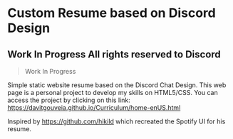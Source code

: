 # Custom Resume based on Discord Design
Work In Progress
**All rights reserved to Discord**
---
>Work In Progress  

Simple static website resume based on the Discord Chat Design.
This web page is a personal project to develop my skills on HTML5/CSS.
You can access the project by clicking on this link: https://davitgouveia.github.io/Curriculum/home-enUS.html

Inspired by https://github.com/hikild which recreated the Spotify UI for his resume.

